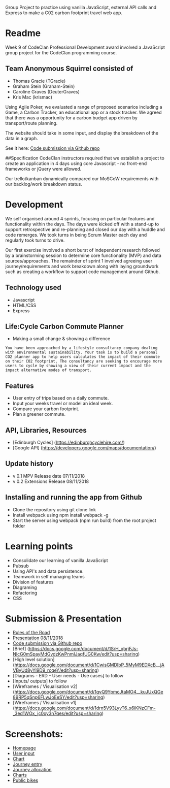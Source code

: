 Group Project to practice using vanilla JavaScript, external API calls and Express to make a C02 carbon footprint travel web app.

# Readme
Week 9 of CodeClan Professional Development award involved a JavaScript group project for the CodeClan programming course. 

## Team Anonymous Squirrel consisted of 
- Thomas Gracie (TGracie)
- Graham Stein (Graham-Stein)
- Caroline Graves (DeuterGraves)
- Kris Mac (krismac)

Using Agile Poker, we evaluated a range of proposed scenarios including a Game, a Carbon Tracker, an educational app or a stock tracker. We agreed that there was a opportunity for a carbon budget app driven by transport/route planning. 

The website should take in some input, and display the breakdown of the data in a graph. 

See it here: [Code submission via Github repo](https://github.com/krismac/CodeClan_w05_Project_AnimalShelter.git)

##Specification
CodeClan instructors required that we establish a project to create an application in 4 days using core Javascript - no front-end frameworks or jQuery were allowed. 

Our trello/kanban dynamically compared our MoSCoW requirements with our backlog/work breakdown status.

# Development
We self organised around 4 sprints, focusing on particular features and functionality within the days. The days were kicked off with a stand-up to support retrospective and re-planning and closed our day with a huddle and code remerges. We took turns in being Scrum Master each day and regularly took turns to drive. 

Our first exercise involved a short burst of independent research followed by a brainstorming session to determine core functionality (MVP) and data sources/approaches. The remainder of sprint 1 involved agreeing user journey/requirements and work breakdown along with laying groundwork such as creating a workflow to support code management around Github.

## Technology used
- Javascript
- HTML/CSS
- Express 

## Life:Cycle Carbon Commute Planner 
- Making a small change & showing a difference 

```
You have been approached by a lifestyle consultancy company dealing with environmental sustainability. Your task is to build a personal CO2 planner app to help users calculates the impact of their commute on their CO2 footprint. The consultancy are seeking to encourage more users to cycle by showing a view of their current impact and the impact alternative modes of transport. 
```

## Features
- User entry of trips based on a daily commute.
- Input your weeks travel or model an ideal week. 
- Compare your carbon footprint.
- Plan a greener commute. 

## API, Libraries, Resources
- [Edinburgh Cycles] (https://edinburghcyclehire.com/)
- [Google API] (https://developers.google.com/maps/documentation/)

## Update history
- v 0.1 MPV Release date 07/11/2018
- v 0.2 Extensions Release 08/11/2018

## Installing and running the app from Github
- Clone the repository using git clone link
- Install webpack using npm install webpack -g
- Start the server using webpack (npm run build) from the root project folder

# Learning points
- Consolidate our learning of vanilla JavaScript 
- Pubsub
- Using API's and data persistence. 
- Teamwork in self managing teams
- Division of features
- Diagraming 
- Refactoring
- CSS

# Submission & Presentation
- [Rules of the Road](https://docs.google.com/document/d/1MD8Yi4hiPY5XFitAwXBfECcjO00kOQzaFoS4hIiFhRI/edit?usp=sharing)
- [Presentation 08/11/2018](https://drive.google.com/file/d/1ckq1W8vMnRr4k3CQm2Ua7lMgDQjh2V68/view?usp=sharing- )
- [Code submission via Github repo](https://github.com/krismac/CodeClan_w05_Project_AnimalShelter.git)
- [Brief] (https://docs.google.com/document/d/1SrH_qbrjFJs-NlcG0mSpayMdGvdzKwPnmIJaqfUG0Kw/edit?usp=sharing)
- [High level solution] (https://docs.google.com/document/d/1CwisGMDIbP_5MyM9EDXcB__jAVByUd8yYl9D9_rcqeY/edit?usp=sharing)
- [Diagrams - ERD - User needs - Use cases] to follow
- [Inputs/ outputs] to follow
- [Wireframes / Visualisation v2] (https://docs.google.com/document/d/1qvQ9YpmcJtaMO4__kuJUxQGe89RP5qSnp6FLwJoEeSY/edit?usp=sharing)
- [Wireframes / Visualisation v1] (https://docs.google.com/document/d/1drn5V93LyvT6_x6iKNzCFm-_3ed1WOx_jc0oy3n7qes/edit?usp=sharing)

# Screenshots:
- [Homepage](documentation/XXXX.png)
- [User input](documentation/XXXX.png)
- [Chart](documentation/XXXX.png)
- [Journey entry](documentation/XXXX.png)
- [Journey allocation](documentation/XXXX.png)
- [Charts](documentation/matches_page.png)
- [Public bikes](documentation/XXXX.png)
